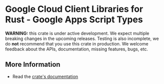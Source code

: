 # Google Cloud Client Libraries for Rust - Google Apps Script Types

<!-- Code generated by sidekick. DO NOT EDIT. -->

**WARNING:** this crate is under active development. We expect multiple breaking
changes in the upcoming releases. Testing is also incomplete, we do **not**
recommend that you use this crate in production. We welcome feedback about the
APIs, documentation, missing features, bugs, etc.

## More Information

* Read the [crate's documentation](https://docs.rs/google-cloud-apps-script-type-calendar/latest/google-cloud-apps-script-type-calendar)
